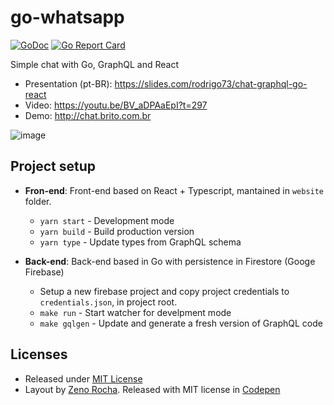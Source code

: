 # go-whatsapp

[![GoDoc](https://godoc.org/github.com/rodrigo-brito/go-whatsapp?status.svg)](https://godoc.org/github.com/StudioSol/balancer)
[![Go Report Card](https://goreportcard.com/badge/github.com/rodrigo-brito/go-whatsapp)](https://goreportcard.com/report/github.com/rodrigo-brito/go-whatsapp)

Simple chat with Go, GraphQL and React

- Presentation (pt-BR): https://slides.com/rodrigo73/chat-graphql-go-react
- Video: https://youtu.be/BV_aDPAaEpI?t=297
- Demo: http://chat.brito.com.br

![image](https://user-images.githubusercontent.com/7620947/84447162-aa55cc00-ac1d-11ea-85d4-3c3bd45aa654.png)

## Project setup

- **Fron-end**: Front-end based on React + Typescript, mantained in `website` folder.
  - `yarn start` - Development mode
  - `yarn build` - Build production version
  - `yarn type` - Update types from GraphQL schema

- **Back-end**: Back-end based in Go with persistence in Firestore (Googe Firebase)
  - Setup a new firebase project and copy project credentials to `credentials.json`, in project root.
  - `make run` - Start watcher for develpment mode
  - `make gqlgen` - Update and generate a fresh version of GraphQL code

## Licenses

- Released under [MIT License](LICENSE)
- Layout by [Zeno Rocha](https://github.com/zenorocha). Released with MIT license in [Codepen](https://codepen.io/zenorocha/pen/eZxYOK)
